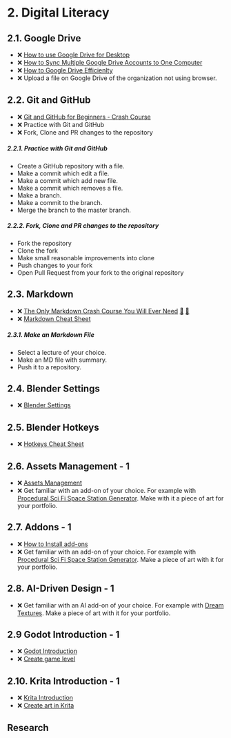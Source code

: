 # 2. Digital Literacy

## 2.1. Google Drive

- ❌ [How to use Google Drive for Desktop](https://www.youtube.com/watch?v=Xa1QEp8d3hI)
- ❌ [How to Sync Multiple Google Drive Accounts to One Computer](https://www.youtube.com/watch?v=g8IqsYlQ5QE)
- ❌ [How to Google Drive Efficienlty](https://drive.google.com/file/d/1jQC-kgOLKQ668xETaC-a71XYTFK3FIEH/view?usp=sharing)
- ❌ Upload a file on Google Drive of the organization not using browser.

## 2.2. Git and GitHub

- ❌ [Git and GitHub for Beginners - Crash Course](https://www.youtube.com/watch?v=RGOj5yH7evk)
- ❌ Practice with Git and GitHub
- ❌ Fork, Clone and PR changes to the repository

##### 2.2.1. Practice with Git and GitHub

- Create a GitHub repository with a file.
- Make a commit which edit a file.
- Make a commit which add new file.
- Make a commit which removes a file.
- Make a branch.
- Make a commit to the branch.
- Merge the branch to the master branch.

##### 2.2.2. Fork, Clone and PR changes to the repository

- Fork the repository
- Clone the fork
- Make small reasonable improvements into clone
- Push changes to your fork
- Open Pull Request from your fork to the original repository

## 2.3. Markdown

- ❌ [The Only Markdown Crash Course You Will Ever Need](https://www.youtube.com/watch?v=_PPWWRV6gbA) [:movie_camera:](https://www.youtube.com/watch?v=_PPWWRV6gbA) [:page_facing_up:](https://blog.webdevsimplified.com/2023-06/markdown-crash-course/)
- ❌ [Markdown Cheat Sheet](https://www.markdownguide.org/cheat-sheet/)

##### 2.3.1. Make an Markdown File

- Select a lecture of your choice.
- Make an MD file with summary.
- Push it to a repository.

## 2.4. Blender Settings

- ❌ [Blender Settings](https://www.youtube.com/playlist?list=PLeb33PCuqDdd8mElcXIVlWWK5VpV_CNeo)

## 2.5. Blender Hotkeys

- ❌ [Hotkeys Cheat Sheet](../cheatsheet/hotkeys.pdf)

## 2.6. Assets Management - 1

- ❌ [Assets Management](https://www.youtube.com/playlist?list=PLeb33PCuqDdfsUYsjg8FfzybDWzBlNz_7)
- ❌ Get familiar with an add-on of your choice. For example with [Procedural Sci Fi Space Station Generator](https://blendermarket.com/products/procedural-sci-fi-space-station-generator-for-blender). Make with it a piece of art for your portfolio.

## 2.7. Addons - 1

- ❌ [How to Install add-ons](https://www.youtube.com/watch?v=LzdoUTvAgXk)
- ❌ Get familiar with an add-on of your choice. For example with [Procedural Sci Fi Space Station Generator](https://blendermarket.com/products/procedural-sci-fi-space-station-generator-for-blender). Make a piece of art with it for your portfolio.

## 2.8. AI-Driven Design - 1

- ❌ Get familiar with an AI add-on of your choice. For example with [Dream Textures](https://www.youtube.com/watch?v=aCVL9qz6IV0). Make a piece of art with it for your portfolio.

## 2.9 Godot Introduction - 1

- ❌ [Godot Introduction](https://www.youtube.com/playlist?list=PLeb33PCuqDdc4c-fbIIo2nc8E1Nykgenh)
- ❌ [Create game level](/curriculum/tasks/2_digital_literacy/godot.md)

## 2.10. Krita Introduction - 1

- ❌ [Krita Introduction](https://www.youtube.com/playlist?list=PLeb33PCuqDdchwGhntGgl3kuVej7HHzbj)
- ❌ [Create art in Krita](/curriculum/tasks/2_digital_literacy/Krita.md)

## Research

<!-- - ❌ Tool for color schema analyzes -->
